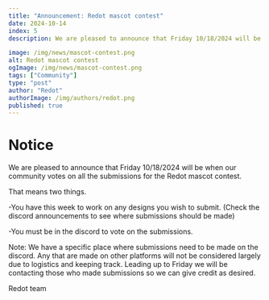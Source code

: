 ```yaml
---
title: "Announcement: Redot mascot contest"
date: 2024-10-14
index: 5
description: We are pleased to announce that Friday 10/18/2024 will be when our community votes on all the submissions for the Redot mascot contest.

image: /img/news/mascot-contest.png
alt: Redot mascot contest
ogImage: /img/news/mascot-contest.png
tags: ["Community"]
type: "post"
author: "Redot"
authorImage: /img/authors/redot.png
published: true
---
```


# Notice

We are pleased to announce that Friday 10/18/2024 will be when our community votes on all the submissions for the Redot mascot contest.

That means two things.

-You have this week to work on any designs you wish to submit. (Check the discord announcements to see where submissions should be made)

-You must be in the discord to vote on the submissions.

Note: We have a specific place where submissions need to be made on the discord. Any that are made on other platforms will not be considered largely due to logistics and keeping track. Leading up to Friday we will be contacting those who made submissions so we can give credit as desired.

Redot team